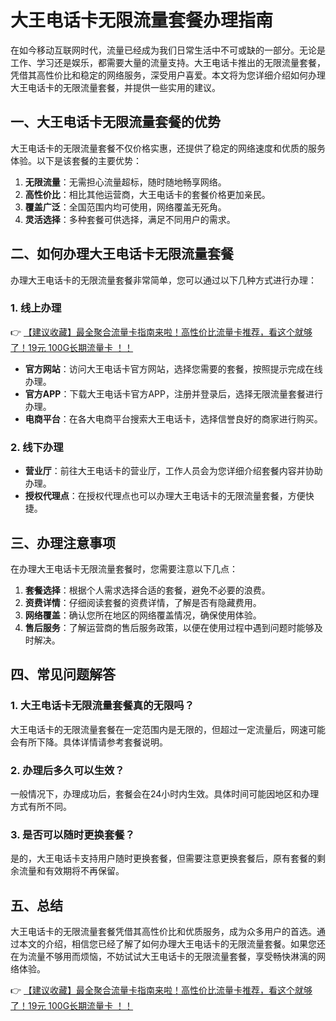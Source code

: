 # 大王电话卡无限流量套餐办理指南

在如今移动互联网时代，流量已经成为我们日常生活中不可或缺的一部分。无论是工作、学习还是娱乐，都需要大量的流量支持。大王电话卡推出的无限流量套餐，凭借其高性价比和稳定的网络服务，深受用户喜爱。本文将为您详细介绍如何办理大王电话卡的无限流量套餐，并提供一些实用的建议。

## 一、大王电话卡无限流量套餐的优势

大王电话卡的无限流量套餐不仅价格实惠，还提供了稳定的网络速度和优质的服务体验。以下是该套餐的主要优势：

1. **无限流量**：无需担心流量超标，随时随地畅享网络。
2. **高性价比**：相比其他运营商，大王电话卡的套餐价格更加亲民。
3. **覆盖广泛**：全国范围内均可使用，网络覆盖无死角。
4. **灵活选择**：多种套餐可供选择，满足不同用户的需求。

## 二、如何办理大王电话卡无限流量套餐

办理大王电话卡的无限流量套餐非常简单，您可以通过以下几种方式进行办理：

### 1. 线上办理

👉 [【建议收藏】最全聚合流量卡指南来啦！高性价比流量卡推荐，看这个就够了！19元 100G长期流量卡 ！！](https://bit.ly/Liuliangka)

- **官方网站**：访问大王电话卡官方网站，选择您需要的套餐，按照提示完成在线办理。
- **官方APP**：下载大王电话卡官方APP，注册并登录后，选择无限流量套餐进行办理。
- **电商平台**：在各大电商平台搜索大王电话卡，选择信誉良好的商家进行购买。

### 2. 线下办理

- **营业厅**：前往大王电话卡的营业厅，工作人员会为您详细介绍套餐内容并协助办理。
- **授权代理点**：在授权代理点也可以办理大王电话卡的无限流量套餐，方便快捷。

## 三、办理注意事项

在办理大王电话卡无限流量套餐时，您需要注意以下几点：

1. **套餐选择**：根据个人需求选择合适的套餐，避免不必要的浪费。
2. **资费详情**：仔细阅读套餐的资费详情，了解是否有隐藏费用。
3. **网络覆盖**：确认您所在地区的网络覆盖情况，确保使用体验。
4. **售后服务**：了解运营商的售后服务政策，以便在使用过程中遇到问题时能够及时解决。

## 四、常见问题解答

### 1. 大王电话卡无限流量套餐真的无限吗？

大王电话卡的无限流量套餐在一定范围内是无限的，但超过一定流量后，网速可能会有所下降。具体详情请参考套餐说明。

### 2. 办理后多久可以生效？

一般情况下，办理成功后，套餐会在24小时内生效。具体时间可能因地区和办理方式有所不同。

### 3. 是否可以随时更换套餐？

是的，大王电话卡支持用户随时更换套餐，但需要注意更换套餐后，原有套餐的剩余流量和有效期将不再保留。

## 五、总结

大王电话卡的无限流量套餐凭借其高性价比和优质服务，成为众多用户的首选。通过本文的介绍，相信您已经了解了如何办理大王电话卡的无限流量套餐。如果您还在为流量不够用而烦恼，不妨试试大王电话卡的无限流量套餐，享受畅快淋漓的网络体验。

👉 [【建议收藏】最全聚合流量卡指南来啦！高性价比流量卡推荐，看这个就够了！19元 100G长期流量卡 ！！](https://bit.ly/Liuliangka)